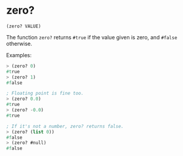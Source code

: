 # zero?

`(zero? VALUE)`

The function `zero?` returns `#true` if the value given is zero, and
`#false` otherwise.

Examples:

```lisp
> (zero? 0)
#true
> (zero? 1)
#false

; Floating point is fine too.
> (zero? 0.0)
#true
> (zero? -0.0)
#true

; If it's not a number, zero? returns false.
> (zero? (list 0))
#false
> (zero? #null)
#false
```
